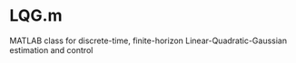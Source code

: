 # LQG.m
MATLAB class for discrete-time, finite-horizon Linear-Quadratic-Gaussian estimation and control
